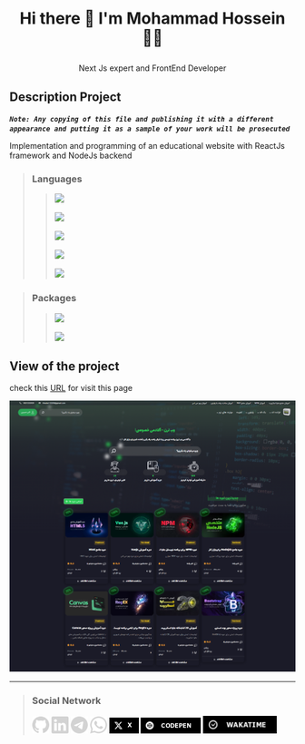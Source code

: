  
# <p align="center"> Hi there 👋 I'm Mohammad Hossein 👨‍💻 </p>
 <p align="center"> Next Js expert and FrontEnd Developer</p>

## Description Project

__*`Note: Any copying of this file and publishing it with a different appearance and putting it as a sample of your work will be prosecuted`*__

Implementation and programming of an educational website with ReactJs framework and NodeJs backend

>### Languages
>> ![](https://readme-typing-svg.demolab.com?font=Fira+Code&size=16&duration=1500&pause=5000&color=F77F1A&random=false&width=55&height=25&lines=Html5)
>> 
>> ![](https://readme-typing-svg.demolab.com?font=Fira+Code&size=16&duration=1500&pause=5000&color=5BCAF7&random=false&width=55&height=25&lines=Css3)
>> 
>> ![](https://readme-typing-svg.demolab.com?font=Fira+Code&size=16&duration=1500&pause=5000&color=FAFF09&random=false&width=100&height=25&lines=JavaScript)
>>
>> ![](https://readme-typing-svg.demolab.com?font=Fira+Code&size=16&duration=1500&pause=5000&color=5BCAF7&random=false&width=100&height=25&lines=ReactJs)
>>
>> ![](https://readme-typing-svg.demolab.com?font=Fira+Code&size=16&duration=1500&pause=5000&color=2BA656&random=false&width=100&height=25&lines=NodeJs)

>### Packages
>> ![](https://readme-typing-svg.demolab.com?font=Fira+Code&size=16&duration=1500&pause=5000&color=CB58F7FF&random=false&width=150&height=25&lines=React-Bootstrap)
>> 
>> ![](https://readme-typing-svg.demolab.com?font=Fira+Code&size=16&duration=1500&pause=5000&color=skyblue&random=false&width=150&height=25&lines=React-Icons)

## View of the project

check this [URL](https://khadem-mh.github.io/weblearn/) for visit this page

<img src="./public/1.png" alt="view" width="800px">

___
>### Social Network
> [<img src="https://github.com/khadem-mh/khadem-mh/blob/khadem/my-img/ImagesMedia/github.png" width="30">](https://github.com/khadem-mh)
> [<img src="https://github.com/khadem-mh/khadem-mh/blob/khadem/my-img/ImagesMedia/linkedin.png" width="30">](https://www.linkedin.com/in/khadem-mh/)
> [<img src="https://github.com/khadem-mh/khadem-mh/blob/khadem/my-img/ImagesMedia/telegram.png" width="30">](https://t.me/mhkhadem)
> [<img src="https://github.com/khadem-mh/khadem-mh/blob/khadem/my-img/ImagesMedia/whatsapp.png" width="30">](https://wa.me/989031335939)
> [<img src="https://github.com/khadem-mh/khadem-mh/blob/khadem/my-img/ImagesMedia/x.png">](https://x.com/khadem_mh)
> [<img src="https://github.com/khadem-mh/khadem-mh/blob/khadem/my-img/ImagesMedia/codepen.png">](https://codepen.io/khadem-mh)
> [<img src="https://github.com/khadem-mh/khadem-mh/blob/khadem/my-img/ImagesMedia/wakatimesvg.png" width="130">](https://wakatime.com/@khadem_mh)
